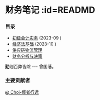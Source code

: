 # 财务笔记  :id=READMD

### 目录
- [初级会计实务](Junior_Accounting_Practices/README.md) (2023-09 )
- [经济法基础](Fundamentals_of_economic_law/README.md) (2023-10 )
- [供应链物流管理](supply_chain_logistics_management/README.md)
- [财务分析与决策](Financial_analysis_and_decision_making/README.md)

<p class="tip"><strong>勤</strong>则百弊皆除   --- 曾国藩。</p>

### 主要贡献者
[@ Choi-恒者行远](https://github.com/caioo0)  

